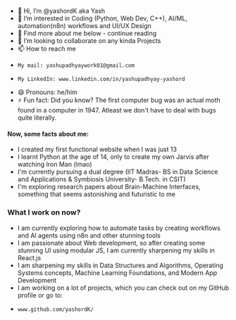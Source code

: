 - 👋 Hi, I’m @yashordK aka Yash
- 👀 I’m interested in Coding (Python, Web Dev, C++), AI/ML, automation(n8n) workflows and UI/UX Design
- 🌱 Find more about me below - continue reading
- 💞️ I’m looking to collaborate on any kinda Projects
- 📫 How to reach me
-     My mail: yashupadhyaywork01@gmail.com
-     My LinkedIn: www.linkedin.com/in/yashupadhyay-yashord 
- 😄 Pronouns: he/him
- ⚡ Fun fact: Did you know? The first computer bug was an actual moth found in a computer in 1947. Atleast we don't have to deal with bugs quite literally.
#### Now, some facts about me:
- I created my first functional website when I was just 13
- I learnt Python at the age of 14, only to create my own Jarvis after watching Iron Man (lmao)
- I'm currently pursuing a dual degree (IIT Madras- BS in Data Science and Applications & Symbiosis University- B.Tech. in CSIT)
- I'm exploring research papers about Brain-Machine Interfaces, something that seems astonishing and futuristic to me

### What I work on now?
- I am currently exploring how to automate tasks by creating workflows and AI agents using n8n and other stunning tools
- I am passionate about Web development, so after creating some stunning UI using modular JS, I am currently sharpening my skills in React.js
- I am sharpening my skills in Data Structures and Algorithms, Operating Systems concepts, Machine Learning Foundations, and Modern App Development
- I am working on a lot of projects, which you can check out on my GitHub profile or go to:
-     www.github.com/yashordK/

<!---
yashordK/yashordK is a ✨ special ✨ repository because its `README.md` (this file) appears on your GitHub profile.
You can click the Preview link to take a look at your changes.
--->
